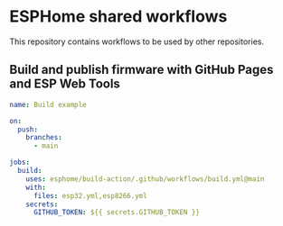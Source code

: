 # ESPHome shared workflows

This repository contains workflows to be used by other repositories.


## Build and publish firmware with GitHub Pages and ESP Web Tools

```yaml
name: Build example

on:
  push:
    branches:
      - main

jobs:
  build:
    uses: esphome/build-action/.github/workflows/build.yml@main
    with:
      files: esp32.yml,esp8266.yml
    secrets:
      GITHUB_TOKEN: ${{ secrets.GITHUB_TOKEN }}
```
